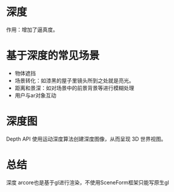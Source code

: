 # 深度

作用：增加了逼真度。

# 基于深度的常见场景

- 物体遮挡
- 场景转化：如漆黑的屋子里镜头所到之处就是亮光。
- 距离和景深：如对场景中的前景背景等进行模糊处理
- 用户与ar对象互动

# 深度图

Depth API 使用运动深度算法创建深度图像，从而呈现 3D 世界视图。

# 总结

深度 arcore也是基于gl进行渲染，不使用SceneForm框架只能写原生gl